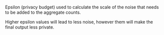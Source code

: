 Epsilon (privacy budget) used to calculate the scale of the noise that needs to be added to the aggregate counts.

Higher epsilon values will lead to less noise, however them will make the final output less private.

